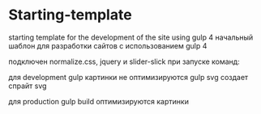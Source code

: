 # Starting-template
starting template for the development of the site using gulp 4
начальный шаблон для разработки сайтов с использованием gulp 4

подключен normalize.css, jquery и slider-slick
при запуске команд:

для development
gulp картинки не оптимизируются 
gulp svg создает спрайт svg

для production
gulp build оптимизируются картинки 
